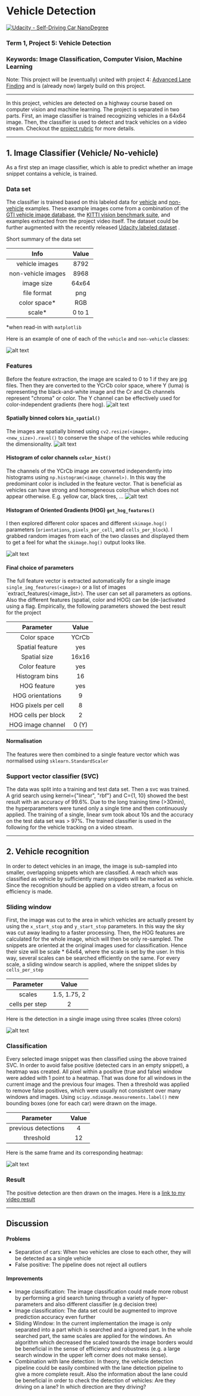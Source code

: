 # Vehicle Detection
[![Udacity - Self-Driving Car NanoDegree](https://s3.amazonaws.com/udacity-sdc/github/shield-carnd.svg)](http://www.udacity.com/drive)

### Term 1, Project 5: Vehicle Detection
### Keywords: Image Classification, Computer Vision, Machine Learning
Note: This project will be (eventually) united with project 4: [Advanced Lane Finding](https://github.com/heliotropium72/lane_detection.git) and is (already now) largely build on this project.

[//]: # (Image References)

[image1]: ./Figures/data_example.png
[image11]: ./Figures/YCrCb.png
[image12]: ./Figures/YCrCb_16x16.png
[image13]: ./Figures/YCrCb_hist.png]
[image14]: ./Figures/YCrCb_hog.png]
[image2]: ./Figures/Detections.png
[image3]: ./Figures/Heatmap.png
---

In this project, vehicles are detected on a highway course based on computer vision and machine learning.
The project is separated in two parts. First, an image classifier is trained recognizing vehicles in a 64x64 image. Then, the classifier is used to detect and track vehicles on a video stream.
Checkout the [project rubric](https://review.udacity.com/#!/rubrics/513/view) for more details.

---

## 1. Image Classifier (Vehicle/ No-vehicle)
As a first step an image classifier, which is able to predict whether an image snippet contains a vehicle, is trained.

### Data set
The classifier is trained based on this labeled data for [vehicle](https://s3.amazonaws.com/udacity-sdc/Vehicle_Tracking/vehicles.zip) and
[non-vehicle](https://s3.amazonaws.com/udacity-sdc/Vehicle_Tracking/non-vehicles.zip) examples. These example images come from a combination of the
[GTI vehicle image database](http://www.gti.ssr.upm.es/data/Vehicle_database.html), the [KITTI vision benchmark suite](http://www.cvlibs.net/datasets/kitti/), and examples extracted from the project video itself.
The dataset could be further augmented with the recently released [Udacity labeled dataset](https://github.com/udacity/self-driving-car/tree/master/annotations) .

Short summary of the data set

|Info| Value|
|:---:|:---:|
| vehicle images | 8792 |
| non-vehicle images | 8968 |
| image size | 64x64 |
| file format | png |
| color space* | RGB |
| scale* | 0 to 1 |

*when read-in with `matplotlib`


Here is an example of one of each of the `vehicle` and `non-vehicle` classes:

![alt text][image1]

### Features
Before the feature extraction, the image are scaled to 0 to 1 if they are jpg files.
Then they are converted to the YCrCb color space, where Y (luma) is representing the black-and-white image and the Cr and Cb channels represent "chroma" or color.
The Y channel can be effectively used for color-independent gradients (here hog).
![alt text][image11]

#### Spatially binned colors `bin_spatial()`
The images are spatially binned using `cv2.resize(<image>, <new_size>).ravel()` to conserve the shape of the vehicles while reducing the dimensionality.
![alt text][image12]

#### Histogram of color channels `color_hist()`
The channels of the YCrCb image are converted independently into histograms using `np.histogram(<image_channel>)`. In this way the predominant color is included in the feature vector.
That is beneficial as vehicles can have strong and homogeneous color/hue which does not appear otherwise. E.g. yellow car, black tires, ...
![alt text][image13]

#### Histogram of Oriented Gradients (HOG) `get_hog_features()`
I then explored different color spaces and different `skimage.hog()` parameters (`orientations`, `pixels_per_cell`, and `cells_per_block`).
I grabbed random images from each of the two classes and displayed them to get a feel for what the `skimage.hog()` output looks like.

![alt text][image14]

#### Final choice of parameters
The full feature vector is extracted automatically for a single image `single_img_features(<image>)` or a list of images `extract_features(<image_list>). The user can set all parameters as options.
Also the different features (spatial, color and HOG) can be (de-)activated using a flag. Empirically, the following parameters showed the best result for the project

| Parameter 		| Value |
|:-----------------:|:-----:|
| Color space 		| YCrCb |
| Spatial feature 	| yes |
| Spatial size 		| 16x16 |
| Color feature 	| yes |
| Histogram bins 	| 16 |
| HOG feature 		| yes |
| HOG orientations 	| 9 |
| HOG pixels per cell | 8 |
| HOG cells per block | 2 |
| HOG image channel | 0 (Y) |

#### Normalisation
The features were then combined to a single feature vector which was normalised using `sklearn.StandardScaler`

### Support vector classifier (SVC)
The data was split into a training and test data set. Then a svc was trained.
A grid search using kernel={"linear", "rbf"} and C={1, 10} showed the best result with an accuracy of 99.6%.
Due to the long training time (>30min), the hyperparameters were tuned only a single time and then continuously applied.
The training of a single, linear svm took about 10s and the accuracy on the test data set was > 97%.
The trained classifier is used in the following for the vehicle tracking on a video stream.

---

## 2. Vehicle recognition
In order to detect vehicles in an image, the image is sub-sampled into smaller, overlapping snippets which are classified. A reach which was classified as vehicle by sufficiently many snippets will be marked as vehicle.
Since the recognition should be applied on a video stream, a focus on efficiency is made.

### Sliding window 
First, the image was cut to the area in which vehicles are actually present by using the `x_start_stop` and `y_start_stop` parameters. In this way the sky was cut away leading to a faster processing.
Then, the HOG features are calculated for the whole image, which will then be only re-sampled.
The snippets are oriented at the original images used for classification. Hence their size will be scale * 64x64, where the scale is set by the user. In this way, several scales can be searched efficiently on the same.
For every scale, a sliding window search is applied, where the snippet slides by `cells_per_step`

| Parameter			| Value |
|:-----------------:|:-----:|
|scales 			| 1.5, 1.75, 2|
|cells per step 	| 2|

Here is the detection in a single image using three scales (three colors)

![alt text][image2]

### Classification
Every selected image snippet was then classified using the above trained SVC. In order to avoid false positive (detected cars in an empty snippet), a heatmap was created.
All pixel within a positive (true and false) window were added with 1 point to a heatmap.
That was done for all windows in the current image and the previous four images. Then a threshold was applied to remove false positives, which were usually not consistent over many windows and images.
Using `scipy.ndimage.measurements.label()` new bounding boxes (one for each car) were drawn on the image.

| Parameter				| Value |
|:---------------------:|:-----:|
| previous detections	| 4		|
| threshold				| 12 	|

Here is the same frame and its corresponding heatmap:

![alt text][image3]

### Result
The positive detection are then drawn on the images. Here is a [link to my video result](./Videos/video1_detected.mp4)

---

## Discussion

#### Problems
- Separation of cars: When two vehicles are close to each other, they will be detected as a single vehicle
- False positive: The pipeline does not reject all outliers

#### Improvements
- Image classification: The image classification could made more robust by performing a grid search tuning through a variety of hyper-parameters and also different classifier (e.g decision tree)
- Image classification: The data set could be augmented to improve prediction accuracy even further
- Sliding Window: In the current implementation the image is only separated into a part which is searched and a ignored part. In the whole searched part, the same scales are applied for the windows. An algorithm which decreased the scaled
towards the image borders would be beneficial in the sense of efficiency and robustness (e.g. a large search window in the upper left corner does not make sense).
- Combination with lane detection: In theory, the vehicle detection pipeline could be easily combined with the lane detection pipeline to give a more complete result. Also the information about the lane could be beneficial in order to check
the detection of vehicles: Are they driving on a lane? In which direction are they driving?